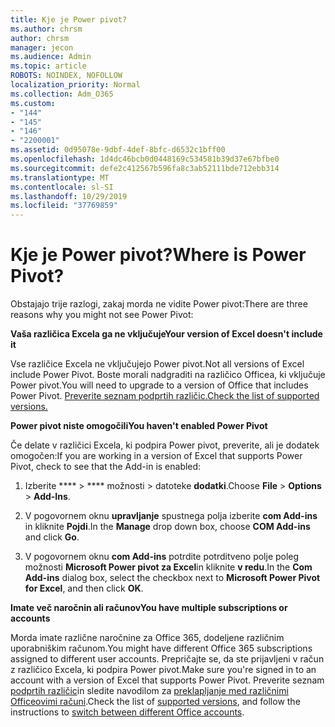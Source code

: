 ```yaml
---
title: Kje je Power pivot?
ms.author: chrsm
author: chrsm
manager: jecon
ms.audience: Admin
ms.topic: article
ROBOTS: NOINDEX, NOFOLLOW
localization_priority: Normal
ms.collection: Adm_O365
ms.custom:
- "144"
- "145"
- "146"
- "2200001"
ms.assetid: 0d95078e-9dbf-4def-8bfc-d6532c1bff00
ms.openlocfilehash: 1d4dc46bcb0d0448169c534581b39d37e67bfbe0
ms.sourcegitcommit: defe2c412567b596fa8c3ab52111bde712ebb314
ms.translationtype: MT
ms.contentlocale: sl-SI
ms.lasthandoff: 10/29/2019
ms.locfileid: "37769859"
---
```

# <a name="where-is-power-pivot"></a><span data-ttu-id="6e549-102">Kje je Power pivot?</span><span class="sxs-lookup"><span data-stu-id="6e549-102">Where is Power Pivot?</span></span>

<span data-ttu-id="6e549-103">Obstajajo trije razlogi, zakaj morda ne vidite Power pivot:</span><span class="sxs-lookup"><span data-stu-id="6e549-103">There are three reasons why you might not see Power Pivot:</span></span>
  
<span data-ttu-id="6e549-104">**Vaša različica Excela ga ne vključuje**</span><span class="sxs-lookup"><span data-stu-id="6e549-104">**Your version of Excel doesn't include it**</span></span>
  
<span data-ttu-id="6e549-105">Vse različice Excela ne vključujejo Power pivot.</span><span class="sxs-lookup"><span data-stu-id="6e549-105">Not all versions of Excel include Power Pivot.</span></span> <span data-ttu-id="6e549-106">Boste morali nadgraditi na različico Officea, ki vključuje Power pivot.</span><span class="sxs-lookup"><span data-stu-id="6e549-106">You will need to upgrade to a version of Office that includes Power Pivot.</span></span> [<span data-ttu-id="6e549-107">Preverite seznam podprtih različic.</span><span class="sxs-lookup"><span data-stu-id="6e549-107">Check the list of supported versions.</span></span>](https://support.office.com/article/aa64e217-4b6e-410b-8337-20b87e1c2a4b.aspx)
  
<span data-ttu-id="6e549-108">**Power pivot niste omogočili**</span><span class="sxs-lookup"><span data-stu-id="6e549-108">**You haven't enabled Power Pivot**</span></span>
  
<span data-ttu-id="6e549-109">Če delate v različici Excela, ki podpira Power pivot, preverite, ali je dodatek omogočen:</span><span class="sxs-lookup"><span data-stu-id="6e549-109">If you are working in a version of Excel that supports Power Pivot, check to see that the Add-in is enabled:</span></span>
  
1. <span data-ttu-id="6e549-110">Izberite \*\*\*\* \> \*\*\*\* možnosti \> datoteke **dodatki**.</span><span class="sxs-lookup"><span data-stu-id="6e549-110">Choose **File** \> **Options** \> **Add-Ins**.</span></span>

2. <span data-ttu-id="6e549-111">V pogovornem oknu **upravljanje** spustnega polja izberite **com Add-ins** in kliknite **Pojdi**.</span><span class="sxs-lookup"><span data-stu-id="6e549-111">In the **Manage** drop down box, choose **COM Add-ins** and click **Go**.</span></span>

3. <span data-ttu-id="6e549-112">V pogovornem oknu **com Add-ins** potrdite potrditveno polje poleg možnosti **Microsoft Power pivot za Excel**in kliknite **v redu**.</span><span class="sxs-lookup"><span data-stu-id="6e549-112">In the **Com Add-ins** dialog box, select the checkbox next to **Microsoft Power Pivot for Excel**, and then click **OK**.</span></span>

<span data-ttu-id="6e549-113">**Imate več naročnin ali računov**</span><span class="sxs-lookup"><span data-stu-id="6e549-113">**You have multiple subscriptions or accounts**</span></span>
  
<span data-ttu-id="6e549-114">Morda imate različne naročnine za Office 365, dodeljene različnim uporabniškim računom.</span><span class="sxs-lookup"><span data-stu-id="6e549-114">You might have different Office 365 subscriptions assigned to different user accounts.</span></span> <span data-ttu-id="6e549-115">Prepričajte se, da ste prijavljeni v račun z različico Excela, ki podpira Power pivot.</span><span class="sxs-lookup"><span data-stu-id="6e549-115">Make sure you're signed in to an account with a version of Excel that supports Power Pivot.</span></span> <span data-ttu-id="6e549-116">Preverite seznam [podprtih različic](https://support.office.com/article/aa64e217-4b6e-410b-8337-20b87e1c2a4b.aspx)in sledite navodilom za [preklapljanje med različnimi Officeovimi računi](https://support.office.com/article/b9582171-fd1f-4284-9846-bdd72bb28426.aspx#BKMK_WebSwitchAccounts).</span><span class="sxs-lookup"><span data-stu-id="6e549-116">Check the list of [supported versions](https://support.office.com/article/aa64e217-4b6e-410b-8337-20b87e1c2a4b.aspx), and follow the instructions to [switch between different Office accounts](https://support.office.com/article/b9582171-fd1f-4284-9846-bdd72bb28426.aspx#BKMK_WebSwitchAccounts).</span></span>
